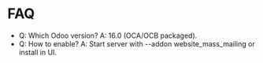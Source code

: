 # FAQ

- Q: Which Odoo version? A: 16.0 (OCA/OCB packaged).
- Q: How to enable? A: Start server with --addon website_mass_mailing or install in UI.
